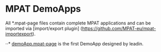 # MPAT DemoApps

All *.mpat-page files contain complete MPAT applications and can be imported via [import/export plugin] (https://github.com/MPAT-eu/mpat-importexport).

⋅⋅* [demoApp.mpat-page](demoApp.mpat-page) is the first DemoApp designed by leadin.

